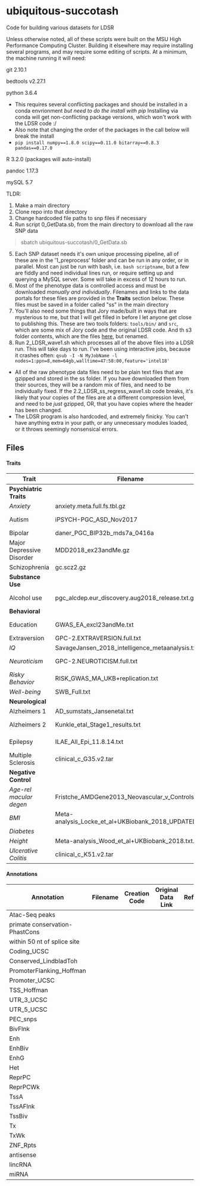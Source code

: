 # ubiquitous-succotash

Code for building various datasets for LDSR

Unless otherwise noted, all of these scripts were built on the MSU High Performance Computing Cluster. Building it elsewhere may require installing several programs, and may require some editing of scripts. At a minimum, the machine running it will need:

git 2.10.1

bedtools v2.27.1

python 3.6.4
- This requires several conflicting packages and should be installed in a conda envrionment *but need to do the install with pip* Installing via conda will get non-conflicting package versions, which won't work with the LDSR code :/ 
- Also note that changing the order of the packages in the call below will break the install
- `pip install numpy==1.8.0 scipy==0.11.0 bitarray==0.8.3 pandas==0.17.0`

R 3.2.0 (packages will auto-install)

pandoc 1.17.3

mySQL 5.7 

TLDR:

1. Make a main directory
2. Clone repo into that directory
3. Change hardcoded file paths to snp files if necessary
4. Run script 0_GetData.sb, from the main directory to download all the raw SNP data
> sbatch ubiquitous-succotash/0_GetData.sb
5. Each SNP dataset needs it's own unique processing pipeline, all of these are in the '1_preprocess' folder and can be run in any order, or in parallel. Most can just be run with bash, i.e. `bash scriptname`, but a few are fiddly and need individual lines run, or <sigh> require setting up and querying a MySQL server. Some will take in excess of 12 hours to run.
6. Most of the phenotype data is controlled access and must be downloaded *manually and individually*. Filenames and links to the data portals for these files are provided in the **Traits** section below. These files must be saved in a folder called "ss" in the main directory
7. You'll also need some things that Jory made/built in ways that are mysterious to me, but that I will get filled in before I let anyone get close to publishing this. These are two tools folders: `tools/bin/` and `src`, which are some mix of Jory code and the original LDSR code. And th s3 folder contents, which are the files [here](https://data.broadinstitute.org/alkesgroup/LDSCORE/1000G_Phase3_plinkfiles.tgz), but renamed.
8. Run 2_LDSR_wave1.sh which processes all of the above files into a LDSR run. This will take days to run. I've been using interactive jobs, because it crashes often: `qsub -I -N MyJobName -l nodes=1:ppn=8,mem=64gb,walltime=47:58:00,feature='intel18'`
  - All of the raw phenotype data files need to be plain text files that are gzipped and stored in the ss folder. If you have downloaded them from their sources, they will be a random mix of files, and need to be individually fixed. If the 2.2_LDSR_ss_regress_wave1.sb code breaks, it's likely that your copies of the files are at a different compression level, and need to be *just* gzipped, OR, that you have copies where the header has been changed. 
  - The LDSR program is also hardcoded, and extremely finicky. You can't have anything extra in your path, or any unnecessary modules loaded, or it throws seemingly nonsensical errors. 



## Files

#### Traits

| Trait | Filename |  N | Case | Control | Data Link | Reference |
|-------|----------|----|------|---------|------|-----------|
|**Psychiatric Traits**| | | | | | |
|*Anxiety* |anxiety.meta.full.fs.tbl.gz |18186 | - | - | | ANGST  - Otowa et al. 2016|
| Autism | iPSYCH-PGC_ASD_Nov2017  | 46351 | 18382 | 27969 |  https://www.med.unc.edu/pgc/results-and-downloads/asd/?choice=Autism+Spectrum+Disorder+%28ASD%29#  | https://doi.org/10.1186/s13229-017-0137-9 |
| Bipolar | daner_PGC_BIP32b_mds7a_0416a | 51710 | 20352 |	31358  | http://www.med.unc.edu/pgc/results-and-downloads  |    |   
| Major Depressive Disorder | MDD2018_ex23andMe.gz | 173005 | 59851 | 113154 | https://www.med.unc.edu/pgc/results-and-downloads/mdd/ | 
| Schizophrenia | gc.scz2.gz | 150064 | 36989 | 113075 | https://www.med.unc.edu/pgc/results-and-downloads/scz/ | https://doi.org/10.1038/nature13595 |
|**Substance Use** | | | | | | |
|Alcohol use | pgc_alcdep.eur_discovery.aug2018_release.txt.gz | 46568 | 11569 | 34999 | https://www.med.unc.edu/pgc/results-and-downloads/alcohol-dependence/ | http://dx.doi.org/10.1038/s41593-018-0275-1 |
|**Behavioral** | | | | | | |
| Education | GWAS_EA_excl23andMe.txt | 766345 |-|-| http://www.thessgac.org/data | https://doi.org/10.1038/s41588-018-0147-3 |
| Extraversion | GPC-2.EXTRAVERSION.full.txt | 63030 |  |   |    |   |
|*IQ* | SavageJansen_2018_intelligence_metaanalysis.txt |269867 | | | | Savage et al., 2018|
| *Neuroticism* | GPC-2.NEUROTICISM.full.txt | 63661 | - | - |   | De Moor et al. (2015). JAMA Psychiatry|
|*Risky Behavior* | RISK_GWAS_MA_UKB+replication.txt | 466571 | - | - |   | Karlsson Linnér et al. (2019)|
|*Well-being*  |SWB_Full.txt  | 298420 | - | - |   | Okbay et al. (2016)|
|**Neurological** | | | | | | |
| Alzheimers 1| AD_sumstats_Jansenetal.txt | | | |    |                 *** Jansen et al 2018|
|Alzheimers 2| Kunkle_etal_Stage1_results.txt | 63926 | 21982 | 41944 | https://www.niagads.org/system/tdf/public_docs/Kunkle_etal_Stage1_results.txt?file=1&type=field_collection_item&id=121&force= | https://doi.org/10.1038/s41588-019-0358-2 |
| Epilepsy | ILAE_All_Epi_11.8.14.txt |  |  |   |    | International League Against Epilepsy Consortium on Complex Epilepsies|
| Multiple Sclerosis | clinical_c_G35.v2.tar |  |  | | | G35 multiple sclerosis from the GeneAtlas UKBB|                       | Parkinsons's | Pankratz_Parkinsons_22687-SuppTable1.txt |  |  |  |  | Pankratz et al. |
|**Negative Control**  | | | | | | |  
|*Age-rel macular degen* |Fristche_AMDGene2013_Neovascular_v_Controls.txt | | 	Ncases |	Ncontrols|  | Fristche et al. 2013|
|*BMI* | Meta-analysis_Locke_et_al+UKBiobank_2018_UPDATED.txt |  681275 | - | - |   |  Yengo et al. (2018) |
| *Diabetes*|  |   |   | |  http://diagram-consortium.org/downloads.html |  Mahajan et al (2018b)| 
| *Height* | Meta-analysis_Wood_et_al+UKBiobank_2018.txt.gz |  693529 | - | - |   |   Yengo et al. (2018)|
|*Ulcerative Colitis* | clinical_c_K51.v2.tar | 452264 | 3497 | 448767 |  | K51 Ulcerative Colitis from the GeneAtlas UKBB |


#### Annotations 

| Annotation | Filename | Creation Code | Original Data Link | Reference |
|------------|----------|---------------|--------------------|-----------|
Atac-Seq peaks |  |  |  |  |
primate conservation-PhastCons |  |  |  |  |
within 50 nt of splice site |  |  |  |  |
Coding_UCSC |  |  |  |  |
Conserved_LindbladToh |  |  |  |  |
PromoterFlanking_Hoffman |  |  |  |  |
Promoter_UCSC  |  |  |  |  |
TSS_Hoffman |  |  |  |  |
UTR_3_UCSC |  |  |  |  |
UTR_5_UCSC |  |  |  |  |
PEC_snps |  |  |  |  |
BivFlnk |  |  |  |  |
Enh |  |  |  |  |
EnhBiv |  |  |  |  |
EnhG |  |  |  |  |
Het |  |  |  |  |
ReprPC |  |  |  |  |
ReprPCWk |  |  |  |  |
TssA |  |  |  |  |
TssAFlnk |  |  |  |  |
TssBiv |  |  |  |  |
Tx |  |  |  |  |
TxWk |  |  |  |  |
ZNF_Rpts |  |  |  |  |
antisense |  |  |  |  |
lincRNA |  |  |  |  |
miRNA |  |  |  |  |

